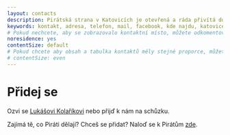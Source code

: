 ```yaml
---
layout: contacts
description: Pirátská strana v Katovicích je otevřená a ráda přivítá dobrovolníky a odpoví na dotazy kritiků.
keywords: kontakt, adresa, telefon, mail, facebook, kde najdu, katovice
# Pokud nechcete, aby se zobrazovalo kontaktní místo, můžete odkomentovat následující řádek:
noresidence: yes
contentSize: default
# Pokud chcete aby obsah a tabulka kontaktů měly stejné proporce, můžete použít:
# contentSize: even
---
```


<div class="o-section-header o-section-header--indented">
  <h1 class="t-h2-alt">Přidej se</h1>
</div>

Ozvi se [Lukášovi Kolaříkovi](/lide/lukas-kolarik/) nebo přijď k nám na schůzku.

Zajímá tě, co Piráti dělají? Chceš se přidat? Naloď se k Pirátům [zde](https://nalodeni.pirati.cz).

